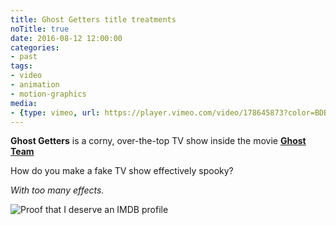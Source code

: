 ```yaml
---
title: Ghost Getters title treatments
noTitle: true
date: 2016-08-12 12:00:00
categories:
- past
tags:
- video
- animation
- motion-graphics
media:
- {type: vimeo, url: https://player.vimeo.com/video/178645873?color=BDB7AD&title=0&byline=0&portrait=0, aspectRatio: 56.2}
---
```


**Ghost Getters** is a corny, over-the-top TV show inside the movie [**Ghost Team**](https://play.google.com/store/movies/details/Ghost_Team?id=Dlu-tpS_1DU)

How do you make a fake TV show effectively spooky?

_With too many effects._

![Proof that I deserve an IMDB profile](./images/ghost-getters-credit.png)
